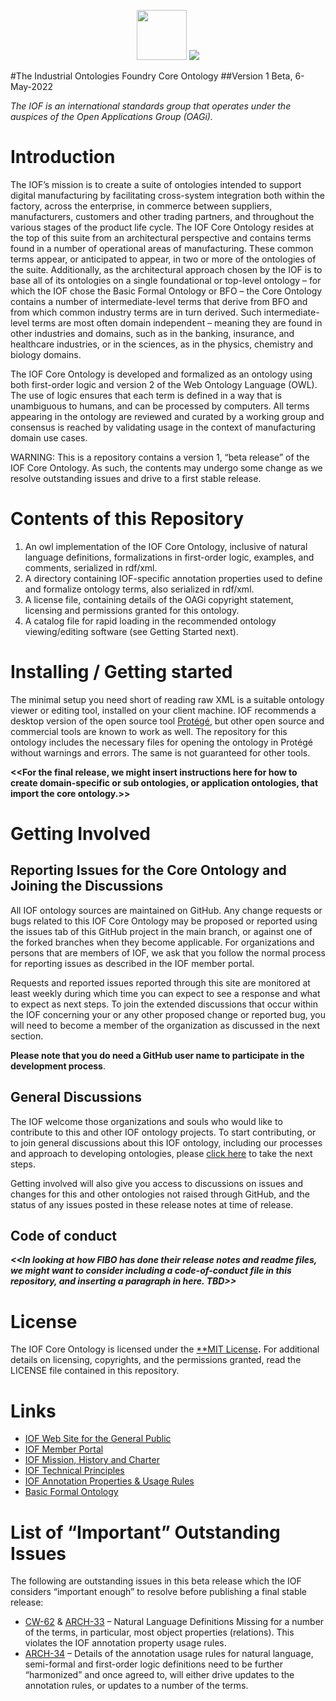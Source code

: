 ﻿<p align="center">
<img src="https://user-images.githubusercontent.com/12449023/166088434-b6761386-9b3f-4881-a891-c8ffdbde0fae.png" height="80">
<img src="https://user-images.githubusercontent.com/12449023/166088435-a9fcc4c7-f51d-443a-b1fd-9fe96a204f77.png" >
</p>
#The Industrial Ontologies Foundry Core Ontology</font>
##Version 1 Beta, 6-May-2022

*The IOF is an international standards group that operates under the auspices of the Open Applications Group (OAGi).*
# Introduction
The IOF’s mission is to create a suite of ontologies intended to support digital manufacturing by facilitating cross-system integration both within the factory, across the enterprise, in commerce between suppliers, manufacturers, customers and other trading partners, and throughout the various stages of the product life cycle. The IOF Core Ontology resides at the top of this suite from an architectural perspective and contains terms found in a number of operational areas of manufacturing. These common terms appear, or anticipated to appear, in two or more of the ontologies of the suite. Additionally, as the architectural approach chosen by the IOF is to base all of its ontologies on a single foundational or top-level ontology – for which the IOF chose the Basic Formal Ontology or BFO – the Core Ontology contains a number of intermediate-level terms that derive from BFO and from which common industry terms are in turn derived. Such intermediate-level terms are most often domain independent – meaning they are found in other industries and domains, such as in the banking, insurance, and healthcare industries, or in the sciences, as in the physics, chemistry and biology domains. 

The IOF Core Ontology is developed and formalized as an ontology using both first-order logic and version 2 of the Web Ontology Language (OWL). The use of logic ensures that each term is defined in a way that is unambiguous to humans, and can be processed by computers. All terms appearing in the ontology are reviewed and curated by a working group and consensus is reached by validating usage in the context of manufacturing domain use cases.

WARNING: This is a repository contains a version 1, “beta release” of the IOF Core Ontology. As such, the contents may undergo some change as we resolve outstanding issues and drive to a first stable release. 
# Contents of this Repository
1. An owl implementation of the IOF Core Ontology, inclusive of natural language definitions, formalizations in first-order logic, examples, and comments, serialized in rdf/xml.
1. A directory containing IOF-specific annotation properties used to define and formalize ontology terms, also serialized in rdf/xml.
1. A license file, containing details of the OAGi copyright statement, licensing and permissions granted for this ontology.
1. A catalog file for rapid loading in the recommended ontology viewing/editing software (see Getting Started next).
# Installing / Getting started
The minimal setup you need short of reading raw XML is a suitable ontology viewer or editing tool, installed on your client machine. IOF recommends a desktop version of the open source tool [Protégé](https://protege.stanford.edu/), but other open source and commercial tools are known to work as well. The repository for this ontology includes the necessary files for opening the ontology in Protégé without warnings and errors. The same is not guaranteed for other tools. 

**<<For the final release, we might insert instructions here for how to create domain-specific or sub ontologies, or application ontologies, that import the core ontology.>>**
# Getting Involved
## Reporting Issues for the Core Ontology and Joining the Discussions
All IOF ontology sources are maintained on GitHub. Any change requests or bugs related to this IOF Core Ontology may be proposed or reported using the issues tab of this GitHub project in the main branch, or against one of the forked branches when they become applicable. For organizations and persons that are members of IOF, we ask that you follow the normal process for reporting issues as described in the IOF member portal.

Requests and reported issues reported through this site are monitored at least weekly during which time you can expect to see a response and what to expect as next steps. To join the extended discussions that occur within the IOF concerning your or any other proposed change or reported bug, you will need to become a member of the organization as discussed in the next section. 

**Please note that you do need a GitHub user name to participate in the development process**. 
## General Discussions
The IOF welcome those organizations and souls who would like to contribute to this and other IOF ontology projects. To start contributing, or to join general discussions about this IOF ontology, including our processes and approach to developing ontologies, please [click here](https://oagiscore.atlassian.net/wiki/spaces/IOF/overview) to take the next steps. 

Getting involved will also give you access to discussions on issues and changes for this and other ontologies not raised through GitHub, and the status of any issues posted in these release notes at time of release.
## Code of conduct
***<<In looking at how FIBO has done their release notes and readme files, we might want to consider including a code-of-conduct file in this repository, and inserting a paragraph in here. TBD>>***
# License
The IOF Core Ontology is licensed under the [**MIT License](http://opensource.org/licenses/MIT)**.** For additional details on licensing, copyrights, and the permissions granted, read the LICENSE file contained in this repository. 
# Links
- [IOF Web Site for the General Public](http://www.industrialontologies.org/) 
- [IOF Member Portal](https://oagiscore.atlassian.net/wiki/spaces/IOF/overview?homepageId=146047039) 
- [IOF Mission, History and Charter](https://www.industrialontologies.org/our-mission/)
- [IOF Technical Principles](https://www.industrialontologies.org/technical-principles/) 
- [IOF Annotation Properties & Usage Rules](https://oagiscore.atlassian.net/wiki/spaces/IOF/pages/3884777496/IOF+Annotation+Properties) 
- [Basic Formal Ontology](https://basic-formal-ontology.org/bfo-2020.html) 
# List of “Important” Outstanding Issues
The following are outstanding issues in this beta release which the IOF considers “important enough” to resolve before publishing a final stable release: 

- [CW-62](https://oagiscore.atlassian.net/browse/CW-62) & [ARCH-33](https://oagiscore.atlassian.net/browse/ARCH-33)  – Natural Language Definitions Missing for a number of the terms, in particular, most object properties (relations). This violates the IOF annotation property usage rules.
- [ARCH-34](https://oagiscore.atlassian.net/browse/ARCH-34) – Details of the annotation usage rules for natural language, semi-formal and first-order logic definitions need to be further “harmonized” and once agreed to, will either drive updates to the annotation rules, or updates to a number of the terms.
